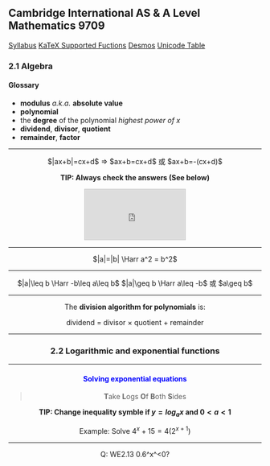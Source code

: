 Cambridge International AS & A Level
Mathematics 9709
-
[Syllabus](https://www.cambridgeinternational.org/Images/415060-2020-2022-syllabus.pdf)
[KaTeX Supported Fuctions](https://katex.org/docs/supported.html)
[Desmos](https://www.desmos.com/calculator)
[Unicode Table](https://unicode-table.com/en/)

### 2.1 Algebra
#### Glossary
- **modulus** *a.k.a.* **absolute value**
- **polynomial**
- the **degree** of the polynomial
	*highest power of $x$*
- **dividend**, **divisor**, **quotient**
- **remainder**, **factor**

----
<center>$|ax+b|=cx+d$
=> $ax+b=cx+d$ 或 $ax+b=-(cx+d)$

**TIP: Always check the answers (See below)**
<iframe src="https://www.desmos.com/calculator/7nygjaejx0?embed" width="200px" height="100px" style="border: 1px solid #ccc" frameborder=0></iframe>

---
<center>$|a|=|b| \Harr a^2 = b^2$

---
<center>$|a|\leq b \Harr -b\leq a\leq b$
$|a|\geq b \Harr a\leq -b$ 或 $a\geq b$

---
The **division algorithm for polynomials** is:
<center>dividend = divisor × quotient + remainder</center>

---

### 2.2 Logarithmic and exponential functions



---
#### <font color=blue>**Solving exponential equations**</font>
>**T**ake **L**ogs **O**f **B**oth **S**ides

**TIP: Change inequality symble if $y=log_ax$ and $0<a<1$**

Example:
Solve $4^x+15=4(2^{x+1})$

---
Q: WE2.13
0.6^x^<0?

<!--stackedit_data:
eyJoaXN0b3J5IjpbLTM3MTgzOTkxMSwzMzYzMzc0NDAsLTU4MD
g0MDQ3OSwtMjA5MzEzMTg5NCw5NjU5MDc4NjcsODMxODgwOTQy
LC0xNTM1NTc0MDU3LC0xNjQ3Njg1OTA5LDkxNzU3MDM3OCwxMz
Y5NDczMjk2LDE1OTE2Mzg5MDVdfQ==
-->